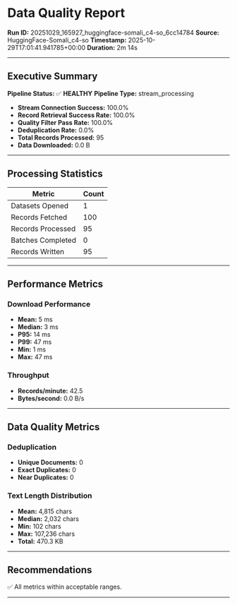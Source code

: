 # Data Quality Report

**Run ID:** 20251029_165927_huggingface-somali_c4-so_6cc14784
**Source:** HuggingFace-Somali_c4-so
**Timestamp:** 2025-10-29T17:01:41.941785+00:00
**Duration:** 2m 14s

---

## Executive Summary

**Pipeline Status:** ✅ **HEALTHY**
**Pipeline Type:** stream_processing

- **Stream Connection Success:** 100.0%
- **Record Retrieval Success Rate:** 100.0%
- **Quality Filter Pass Rate:** 100.0%
- **Deduplication Rate:** 0.0%
- **Total Records Processed:** 95
- **Data Downloaded:** 0.0 B

---

## Processing Statistics

| Metric | Count |
|--------|-------|
| Datasets Opened | 1 |
| Records Fetched | 100 |
| Records Processed | 95 |
| Batches Completed | 0 |
| Records Written | 95 |

---

## Performance Metrics

### Download Performance

- **Mean:** 5 ms
- **Median:** 3 ms
- **P95:** 14 ms
- **P99:** 47 ms
- **Min:** 1 ms
- **Max:** 47 ms

### Throughput

- **Records/minute:** 42.5
- **Bytes/second:** 0.0 B/s

---

## Data Quality Metrics

### Deduplication

- **Unique Documents:** 0
- **Exact Duplicates:** 0
- **Near Duplicates:** 0

### Text Length Distribution

- **Mean:** 4,815 chars
- **Median:** 2,032 chars
- **Min:** 102 chars
- **Max:** 107,236 chars
- **Total:** 470.3 KB

---

## Recommendations

✅ All metrics within acceptable ranges.

---
